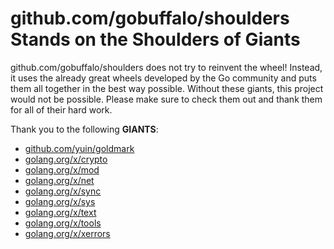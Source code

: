 # github.com/gobuffalo/shoulders Stands on the Shoulders of Giants

github.com/gobuffalo/shoulders does not try to reinvent the wheel! Instead, it uses the already great wheels developed by the Go community and puts them all together in the best way possible. Without these giants, this project would not be possible. Please make sure to check them out and thank them for all of their hard work.

Thank you to the following **GIANTS**:

* [github.com/yuin/goldmark](https://godoc.org/github.com/yuin/goldmark)
* [golang.org/x/crypto](https://godoc.org/golang.org/x/crypto)
* [golang.org/x/mod](https://godoc.org/golang.org/x/mod)
* [golang.org/x/net](https://godoc.org/golang.org/x/net)
* [golang.org/x/sync](https://godoc.org/golang.org/x/sync)
* [golang.org/x/sys](https://godoc.org/golang.org/x/sys)
* [golang.org/x/text](https://godoc.org/golang.org/x/text)
* [golang.org/x/tools](https://godoc.org/golang.org/x/tools)
* [golang.org/x/xerrors](https://godoc.org/golang.org/x/xerrors)
